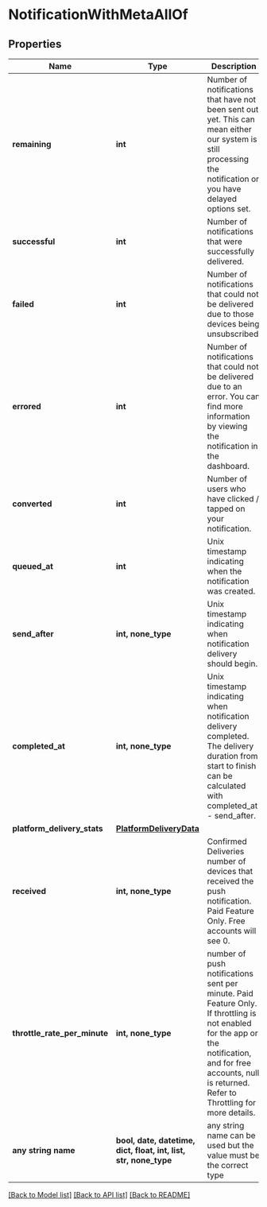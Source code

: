 # NotificationWithMetaAllOf


## Properties
Name | Type | Description | Notes
------------ | ------------- | ------------- | -------------
**remaining** | **int** | Number of notifications that have not been sent out yet. This can mean either our system is still processing the notification or you have delayed options set. | [optional] 
**successful** | **int** | Number of notifications that were successfully delivered. | [optional] 
**failed** | **int** | Number of notifications that could not be delivered due to those devices being unsubscribed. | [optional] 
**errored** | **int** | Number of notifications that could not be delivered due to an error. You can find more information by viewing the notification in the dashboard. | [optional] 
**converted** | **int** | Number of users who have clicked / tapped on your notification. | [optional] 
**queued_at** | **int** | Unix timestamp indicating when the notification was created. | [optional] 
**send_after** | **int, none_type** | Unix timestamp indicating when notification delivery should begin. | [optional] 
**completed_at** | **int, none_type** | Unix timestamp indicating when notification delivery completed. The delivery duration from start to finish can be calculated with completed_at - send_after. | [optional] 
**platform_delivery_stats** | [**PlatformDeliveryData**](PlatformDeliveryData.md) |  | [optional] 
**received** | **int, none_type** | Confirmed Deliveries number of devices that received the push notification. Paid Feature Only. Free accounts will see 0. | [optional] 
**throttle_rate_per_minute** | **int, none_type** | number of push notifications sent per minute. Paid Feature Only. If throttling is not enabled for the app or the notification, and for free accounts, null is returned. Refer to Throttling for more details. | [optional] 
**any string name** | **bool, date, datetime, dict, float, int, list, str, none_type** | any string name can be used but the value must be the correct type | [optional]

[[Back to Model list]](../README.md#documentation-for-models) [[Back to API list]](../README.md#documentation-for-api-endpoints) [[Back to README]](../README.md)



